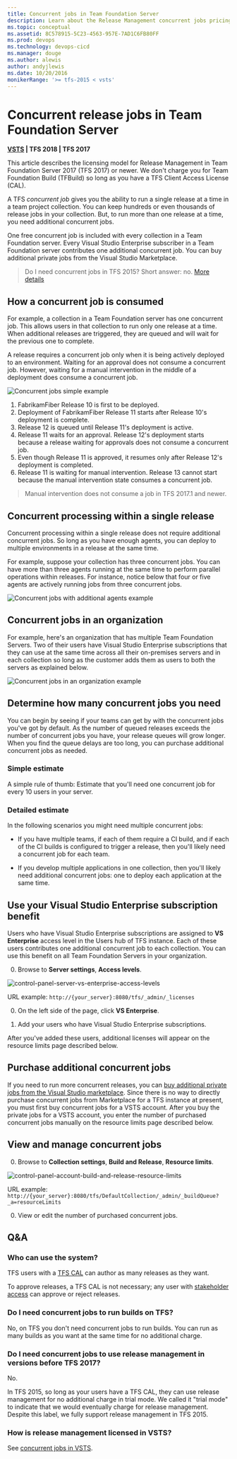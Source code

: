 ```yaml
---
title: Concurrent jobs in Team Foundation Server
description: Learn about the Release Management concurrent jobs pricing and availability in Microsoft Team Foundation Server (TFS)
ms.topic: conceptual
ms.assetid: 8C578915-5C23-4563-957E-7AD1C6FB80FF
ms.prod: devops
ms.technology: devops-cicd
ms.manager: douge
ms.author: alewis
author: andyjlewis
ms.date: 10/20/2016
monikerRange: '>= tfs-2015 < vsts'
---
```


# Concurrent release jobs in Team Foundation Server

**[VSTS](concurrent-jobs-vsts.md) | TFS 2018 | TFS 2017**

This article describes the licensing model for Release Management in Team Foundation Server 2017 (TFS 2017) or newer. We don't charge you for Team Foundation Build (TFBuild) so long as you have a TFS Client Access License (CAL).

A TFS _concurrent job_ gives you the ability to run a single release at a time in a team project collection. You can keep hundreds or even thousands of release jobs in your collection. But, to run more than one release at a time, you need additional concurrent jobs.

One free concurrent job is included with every collection in a Team Foundation server. Every Visual Studio Enterprise subscriber in a Team Foundation server contributes one additional concurrent job. You can buy additional private jobs from the Visual Studio Marketplace.

> Do I need concurrent jobs in TFS 2015? Short answer: no. [More details](#tfs_before_2017)

## How a concurrent job is consumed

For example, a collection in a Team Foundation server has one concurrent job. This allows users in that collection to run only one release at a time. When additional releases are triggered, they are queued and will wait for the previous one to complete.

A release requires a concurrent job only when it is being actively deployed to an environment. Waiting for an approval does not consume a concurrent job. However, waiting for a manual intervention in the middle of a deployment does consume a concurrent job.

![Concurrent jobs simple example](_img/concurrent-pipelines-tfs/concurrent-pipelines-simple-example.png)

1. FabrikamFiber Release 10 is first to be deployed.
2. Deployment of FabrikamFiber Release 11 starts after Release 10's deployment is complete.
3. Release 12 is queued until Release 11's deployment is active.
4. Release 11 waits for an approval. Release 12's deployment starts because a release waiting for approvals does not consume a concurrent job.
5. Even though Release 11 is approved, it resumes only after Release 12's deployment is completed.
6. Release 11 is waiting for manual intervention. Release 13 cannot start because the manual intervention state consumes a concurrent job.

> Manual intervention does not consume a job in TFS 2017.1 and newer.

## Concurrent processing within a single release

Concurrent processing within a single release does not require additional concurrent jobs. So long as you have enough agents, you can deploy to multiple environments in a release at the same time.

For example, suppose your collection has three concurrent jobs. You can have more than three agents running at the same time to perform parallel operations within releases. For instance, notice below that four or five agents are actively running jobs from three concurrent jobs.

![Concurrent jobs with additional agents example](_img/concurrent-pipelines-tfs/concurrent-pipelines-with-additional-agents-example.png)

## Concurrent jobs in an organization

For example, here's an organization that has multiple  Team Foundation Servers. Two of their users have Visual Studio Enterprise subscriptions that they can use at the same time across all their on-premises servers and in each collection so long as the customer adds them as users to both the servers as explained below.

![Concurrent jobs in an organization example](_img/concurrent-pipelines-tfs/concurrent-pipelines-in-an-organization-example.png)

## Determine how many concurrent jobs you need

You can begin by seeing if your teams can get by with the concurrent jobs you've got by default. As the number of queued releases exceeds the number of concurrent jobs you have, your release queues will grow longer. When you find the queue delays are too long, you can purchase additional concurrent jobs as needed.

### Simple estimate

A simple rule of thumb: Estimate that you'll need one concurrent job for every 10 users in your server.

### Detailed estimate

In the following scenarios you might need multiple concurrent jobs:

* If you have multiple teams, if each of them require a CI build, and if each of the CI builds is configured to trigger a release, then you'll likely need a concurrent job for each team.

* If you develop multiple applications in one collection, then you'll likely need additional concurrent jobs: one to deploy each application at the same time.

## Use your Visual Studio Enterprise subscription benefit

Users who have Visual Studio Enterprise subscriptions are assigned to **VS Enterprise** access level in the Users hub of TFS instance. Each of these users contributes one additional concurrent job to each collection. You can use this benefit on all Team Foundation Servers in your organization.

0. Browse to **Server settings**, **Access levels**.

 ![control-panel-server-vs-enterprise-access-levels](_img/concurrent-pipelines-tfs/control-panel-server-vs-enterprise-access-levels.png)

 URL example: `http://{your_server}:8080/tfs/_admin/_licenses`

0. On the left side of the page, click **VS Enterprise**.

0. Add your users who have Visual Studio Enterprise subscriptions.

After you've added these users, additional licenses will appear on the resource limits page described below.

## Purchase additional concurrent jobs

If you need to run more concurrent releases, you can [buy additional private jobs from the Visual Studio marketplace](https://marketplace.visualstudio.com/items?itemName=ms.build-release-private-pipelines). Since there is no way to directly purchase concurrent jobs from Marketplace for a TFS instance at present, you must first buy concurrent jobs for a VSTS account. After you buy the private jobs for a VSTS account, you enter the number of purchased concurrent jobs manually on the resource limits page described below.

## View and manage concurrent jobs

0. Browse to **Collection settings**, **Build and Release**, **Resource limits**.

 ![control-panel-account-build-and-release-resource-limits](_img/concurrent-pipelines-tfs/control-panel-account-build-and-release-resource-limits.png)

 URL example: `http://{your_server}:8080/tfs/DefaultCollection/_admin/_buildQueue?_a=resourceLimits`

0. View or edit the number of purchased concurrent jobs.

## Q&A

### Who can use the system?

TFS users with a [TFS CAL](https://visualstudio.microsoft.com/team-services/tfs-pricing) can author as many releases as they want.

To approve releases, a TFS CAL is not necessary; any user with [stakeholder access](../../organizations/security/get-started-stakeholder.md) can approve or reject releases.

### Do I need concurrent jobs to run builds on TFS?

No, on TFS you don't need concurrent jobs to run builds. You can run as many builds as you want at the same time for no additional charge.

<h3 id="tfs_before_2017">Do I need concurrent jobs to use release management in versions before TFS 2017?</h3>

No.

In TFS 2015, so long as your users have a TFS CAL, they can use release management for no additional charge in trial mode. We called it "trial mode" to indicate that we would eventually charge for release management. Despite this label, we fully support release management in TFS 2015.

### How is release management licensed in VSTS?

See [concurrent jobs in VSTS](concurrent-jobs-vsts.md).
